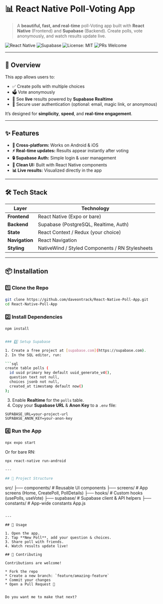# 📊 React Native Poll-Voting App

> A **beautiful, fast, and real-time** poll-Voting app built with **React Native** (Frontend) and **Supabase** (Backend). Create polls, vote anonymously, and watch results update live.

![React Native](https://img.shields.io/badge/React%20Native-0.7x-blue?style=for-the-badge\&logo=react)
![Supabase](https://img.shields.io/badge/Supabase-Realtime%20DB-green?style=for-the-badge\&logo=supabase)
![License: MIT](https://img.shields.io/badge/License-MIT-yellow?style=for-the-badge)
![PRs Welcome](https://img.shields.io/badge/PRs-Welcome-orange?style=for-the-badge)

---

## 📌 Overview

This app allows users to:

* ✅ Create polls with multiple choices
* 🗳 Vote anonymously
* 📡 See **live** results powered by **Supabase Realtime**
* 🔐 Secure user authentication (optional: email, magic link, or anonymous)

It’s designed for **simplicity**, **speed**, and **real-time engagement**.

---

## ✨ Features

* **📱 Cross-platform:** Works on Android & iOS
* **⚡ Real-time updates:** Results appear instantly after voting
* **🔒 Supabase Auth:** Simple login & user management
* **🎨 Clean UI:** Built with React Native components
* **📊 Live results:** Visualized directly in the app
---

## 🛠 Tech Stack

| Layer          | Technology                                      |
| -------------- | ----------------------------------------------- |
| **Frontend**   | React Native (Expo or bare)                     |
| **Backend**    | Supabase (PostgreSQL, Realtime, Auth)           |
| **State**      | React Context / Redux (your choice)             |
| **Navigation** | React Navigation                                |
| **Styling**    | NativeWind / Styled Components / RN Stylesheets |
---

## 📦 Installation

### 1️⃣ Clone the Repo

```bash
git clone https://github.com/daveontrack/React-Native-Poll-App.git
cd React-Native-Poll-App
```

### 2️⃣ Install Dependencies

```bash
npm install


### 3️⃣ Setup Supabase

1. Create a free project at [supabase.com](https://supabase.com).
2. In the SQL editor, run:

```sql
create table polls (
  id uuid primary key default uuid_generate_v4(),
  question text not null,
  choices jsonb not null,
  created_at timestamp default now()
);
```

3. Enable **Realtime** for the `polls` table.
4. Copy your **Supabase URL** & **Anon Key** to a `.env` file:

```env
SUPABASE_URL=your-project-url
SUPABASE_ANON_KEY=your-anon-key
```

### 4️⃣ Run the App

```bash
npx expo start
```

Or for bare RN:

```bash
npx react-native run-android

---

## 📂 Project Structure

```
src/
 ├── components/   # Reusable UI components
 ├── screens/      # App screens (Home, CreatePoll, PollDetails)
 ├── hooks/        # Custom hooks (usePolls, useVote)
 ├── supabase/     # Supabase client & API helpers
 ├── constants/    # App-wide constants
App.js
```

---

## 🚀 Usage

1. Open the app.
2. Tap **New Poll**, add your question & choices.
3. Share poll with friends.
4. Watch results update live!

## 🤝 Contributing

Contributions are welcome!

* Fork the repo
* Create a new branch: `feature/amazing-feature`
* Commit your changes
* Open a Pull Request 🎉


Do you want me to make that next?

